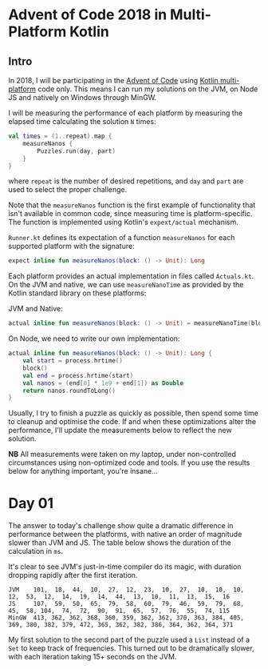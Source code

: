 # Advent of Code 2018 in Multi-Platform Kotlin

## Intro
In 2018, I will be participating in the [Advent of Code](https://adventofcode.com) using [Kotlin multi-platform](https://kotlinlang.org/docs/reference/multiplatform.html) code only. This means I can run my solutions on the JVM, on Node JS and natively on Windows through MinGW.

I will be measuring the performance of each platform by measuring the elapsed time calculating the solution `N` times:
```kotlin
val times = (1..repeat).map {
    measureNanos {
        Puzzles.run(day, part)
    }
}
```
where `repeat` is the number of desired repetitions, and `day` and `part` are used to select the proper challenge.

Note that the `measureNanos` function is the first example of functionality that isn't available in common code, since measuring time is platform-specific. The function is implemented using Kotlin's `expext/actual` mechanism.

`Runner.kt` defines its expectation of a function `measureNanos` for each supported platform with the signature:
```kotlin
expect inline fun measureNanos(block: () -> Unit): Long
```

Each platform provides an actual implementation in files called `Actuals.kt`. On the JVM and native, we can use `measureNanoTime` as provided by the Kotlin standard library on these platforms:

JVM and Native:
```kotlin
actual inline fun measureNanos(block: () -> Unit) = measureNanoTime(block)
```

On Node, we need to write our own implementation:
```kotlin
actual inline fun measureNanos(block: () -> Unit): Long {
    val start = process.hrtime()
    block()
    val end = process.hrtime(start)
    val nanos = (end[0] * 1e9 + end[1]) as Double
    return nanos.roundToLong()
}
```

Usually, I try to finish a puzzle as quickly as possible, then spend some time to cleanup and optimise the code. If and when these optimizations alter the performance, I'll update the measurements below to reflect the new solution.

**NB** All measurements were taken on my laptop, under non-controlled circumstances using non-optimized code and tools. If you use the results below for anything important, you're insane...



# Day 01
The answer to today's challenge show quite a dramatic difference in performance between the platforms, with native an order of magnitude slower than JVM and JS. The table below shows the duration of the calculation in `ms`.

It's clear to see JVM's just-in-time compiler do its magic, with duration dropping rapidly after the first iteration.
 

```
JVM    101,  18,  44,  10,  27,  12,  23,  10,  27,  10,  10,  10,  12,  53,  12,  14,  19,  14,  44,  13,  10,  11,  13,  15,  16
JS     107,  59,  50,  65,  79,  58,  60,  79,  46,  59,  79,  68,  45,  58, 104,  74,  72,  90,  91,  65,  57,  76,  55,  74, 115 
MinGW  413, 362, 362, 368, 360, 359, 362, 362, 370, 363, 384, 405, 369, 380, 382, 379, 472, 365, 362, 382, 386, 364, 362, 364, 371 
```

My first solution to the second part of the puzzle used a `List` instead of a `Set` to keep track of frequencies. This turned out to be dramatically slower, with each iteration taking 15+ seconds on the JVM.
